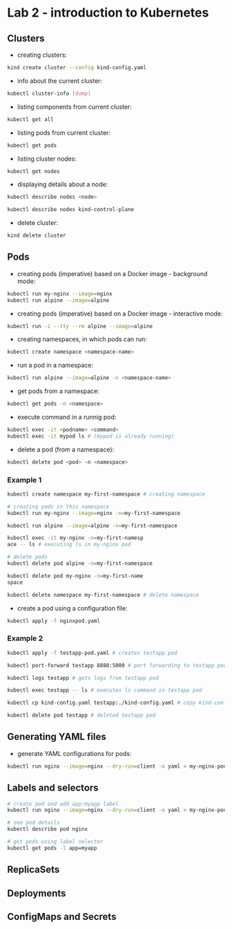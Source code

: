 # Lab 2 - introduction to Kubernetes
## Clusters

- creating clusters:
```bash
kind create cluster --config kind-config.yaml
```

- info about the current cluster:
```bash
kubectl cluster-info [dump]
```

- listing components from current cluster:
```bash
kubectl get all
```

- listing pods from current cluster:
```bash
kubectl get pods
```

- listing cluster nodes:
```bash
kubectl get nodes
```

- displaying details about a node:
```bash
kubectl describe nodes <node>

kubectl describe nodes kind-control-plane
```

- delete cluster:
```bash
kind delete cluster
```

## Pods
- creating pods (imperative) based on a Docker image - background mode:
```bash
kubectl run my-nginx --image=nginx
kubectl run alpine --image=alpine
```

- creating pods (imperative) based on a Docker image - interactive mode:
```bash
kubectl run -i --tty --rm alpine --image=alpine
```

- creating namespaces, in which pods can run:
```bash
kubectl create namespace <namespace-name>
```

- run a pod in a namespace:
```bash
kubectl run alpine --image=alpine -n <namespace-name>
```

- get pods from a namespace:
```bash
kubectl get pods -n <namespace>
```

- execute command in a runnig pod:
```bash
kubectl exec -it <podname> <command>
kubectl exec -it mypod ls # (mypod is already running)
```

- delete a pod (from a namespace):
```bash
kubectl delete pod <pod> -n <namespace>
```

### Example 1
```bash
kubectl create namespace my-first-namespace # creating namespace

# creating pods in this namespace
kubectl run my-nginx --image=nginx -n=my-first-namespace

kubectl run alpine --image=alpine -n=my-first-namespace

kubectl exec -it my-nginx -n=my-first-namesp
ace -- ls # executing ls in my-nginx pod

# delete pods
kubectl delete pod alpine -n=my-first-namespace

kubectl delete pod my-nginx -n=my-first-name
space

kubectl delete namespace my-first-namespace # delete namespace
```

- create a pod using a configuration file:
```bash
kubectl apply -f nginxpod.yaml
```

### Example 2
```bash
kubectl apply -f testapp-pod.yaml # creates testapp pod

kubectl port-forward testapp 8888:5000 # port forwarding to testapp pod

kubectl logs testapp # gets logs from testapp pod

kubectl exec testapp -- ls # executes ls command in testapp pod

kubectl cp kind-config.yaml testapp:./kind-config.yaml # copy kind-config.yaml file in testapp pod

kubectl delete pod testapp # deleted testapp pod
```

## Generating YAML files
- generate YAML configurations for pods:
```bash
kubectl run nginx --image=nginx --dry-run=client -o yaml > my-nginx-pod.yaml
```

## Labels and selectors
```bash
# create pod and add app:myapp label
kubectl run nginx --image=nginx --dry-run=client -o yaml > my-nginx-pod.yaml

# see pod details
kubectl describe pod nginx

# get pods using label selector
kubectl get pods -l app=myapp
```

## ReplicaSets

## Deployments

## ConfigMaps and Secrets